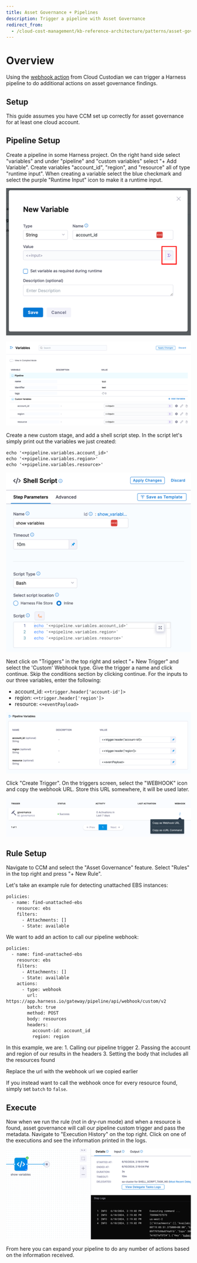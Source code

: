 ```yaml
---
title: Asset Governance + Pipelines
description: Trigger a pipeline with Asset Governance
redirect_from:
  - /cloud-cost-management/kb-reference-architecture/patterns/asset-governance-pipeline
---
```


# Overview

Using the [webhook action](https://cloudcustodian.io/getting-started/actions/) from Cloud Custodian we can trigger a Harness pipeline to do additional actions on asset governance findings.

## Setup

This guide assumes you have CCM set up correctly for asset governance for at least one cloud account.

## Pipeline Setup

Create a pipeline in some Harness project. On the right hand side select "variables" and under "pipeline" and "custom variables" select "+ Add Variable". Create variables "account_id", "region", and "resource" all of type "runtime input". When creating a variable select the blue checkmark and select the purple "Runtime Input" icon to make it a runtime input.

![](../static/ccm-asset-governance-pipeline-runtime.png)

![](../static/ccm-asset-governance-pipeline-variables.png)

Create a new custom stage, and add a shell script step. In the script let's simply print out the variables we just created:

```
echo '<+pipeline.variables.account_id>'
echo '<+pipeline.variables.region>'
echo '<+pipeline.variables.resource>'
```

![](../static/ccm-asset-governance-pipeline-script.png)

Next click on "Triggers" in the top right and select "+ New Trigger" and select the 'Custom' Webhook type. Give the trigger a name and click continue. Skip the conditions section by clicking continue. For the inputs to our three variables, enter the following:

- account_id: `<+trigger.header['account-id']>`
- region: `<+trigger.header['region']>`
- resource: `<+eventPayload>`

![](../static/ccm-asset-governance-pipeline-trigger.png)

Click "Create Trigger". On the triggers screen, select the "WEBHOOK" icon and copy the webhook URL.  Store this URL somewhere, it will be used later.

![](../static/ccm-asset-governance-pipeline-webhook.png)

## Rule Setup

Navigate to CCM and select the "Asset Governance" feature. Select "Rules" in the top right and press "+ New Rule".

Let's take an example rule for detecting unattached EBS instances:

```
policies:
  - name: find-unattached-ebs
    resource: ebs
    filters:
      - Attachments: []
      - State: available
```

We want to add an action to call our pipeline webhook:

```
policies:
  - name: find-unattached-ebs
    resource: ebs
    filters:
      - Attachments: []
      - State: available
    actions:
      - type: webhook
        url: https://app.harness.io/gateway/pipeline/api/webhook/custom/v2
        batch: true
        method: POST
        body: resources
        headers:
          account-id: account_id
          region: region
```

In this example, we are:
    1. Calling our pipeline trigger
    2. Passing the account and region of our results in the headers
    3. Setting the body that includes all the resources found

Replace the url with the webhook url we copied earlier

If you instead want to call the webhook once for every resource found, simply set `batch` to `false`.

## Execute

Now when we run the rule (not in dry-run mode) and when a resource is found, asset governance will call our pipeline custom trigger and pass the metadata. Navigate to "Execution History" on the top right.  Click on one of the executions and see the information printed in the logs.

![](../static/ccm-asset-governance-pipeline-result.png)

From here you can expand your pipeline to do any number of actions based on the information received. 
